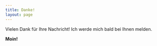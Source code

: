 ```yaml
---
title: Danke!
layout: page
---
```


Vielen Dank für Ihre Nachricht! Ich werde mich bald bei Ihnen melden.

**Moin!**
